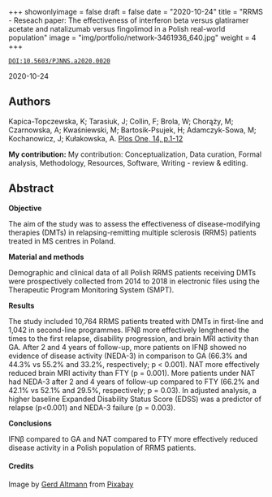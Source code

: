+++
showonlyimage = false
draft = false
date = "2020-10-24"
title = "RRMS - Reseach paper: The effectiveness of interferon beta versus glatiramer acetate and natalizumab versus fingolimod in a Polish real-world population"
image = "img/portfolio/network-3461936_640.jpg"
weight = 4
+++


[`DOI:10.5603/PJNNS.a2020.0020`](https://doi.org/10.1371/journal.pone.0223863)

2020-10-24

<!--more-->

## Authors

Kapica-Topczewska, K; Tarasiuk, J; Collin, F;
Brola, W; Chorąży, M; Czarnowska, A; Kwaśniewski, M;
Bartosik-Psujek, H; Adamczyk-Sowa, M; Kochanowicz, J;
Kułakowska, A.
[Plos One, 14, p.1-12](https://doi.org/10.1371/journal.pone.0223863)

**My contribution:**
My contribution: Conceptualization, Data curation, Formal
analysis, Methodology, Resources, Software, Writing - review & editing.


## Abstract

**Objective**

The aim of the study was to assess the effectiveness of
disease-modifying therapies (DMTs) in relapsing-remitting
multiple sclerosis (RRMS) patients treated in MS centres in
Poland.

**Material and methods**

Demographic and clinical data of all Polish RRMS patients
receiving DMTs were prospectively collected from 2014 to 2018
in electronic files using the Therapeutic Program Monitoring
System (SMPT).

**Results**

The study included 10,764 RRMS patients treated with DMTs in
first-line and 1,042 in second-line programmes.
IFNβ more effectively lengthened the times to the
first relapse, disability progression, and brain MRI activity than GA.
After 2 and 4 years of follow-up, more patients on IFNβ showed
no evidence of disease activity (NEDA-3) in comparison to GA
(66.3% and 44.3% vs 55.2% and 33.2%, respectively;
 p &lt; 0.001). NAT more effectively reduced brain MRI activity
than FTY (p = 0.001). More patients under NAT had NEDA-3 after
2 and 4 years of follow-up compared to FTY
(66.2% and 42.1% vs 52.1% and 29.5%, respectively; p = 0.03). In adjusted
analysis, a higher baseline Expanded Disability Status Score
(EDSS) was a predictor of relapse (p&lt;0.001) and NEDA-3
failure (p = 0.003).

**Conclusions**

IFNβ compared to GA and NAT compared to FTY more effectively
reduced disease activity in a Polish population of RRMS
patients.

#### Credits

Image by <a href="https://pixabay.com/users/geralt-9301/?utm_source=link-attribution&amp;utm_medium=referral&amp;utm_campaign=image&amp;utm_content=3461936">Gerd Altmann</a> from <a href="https://pixabay.com/?utm_source=link-attribution&amp;utm_medium=referral&amp;utm_campaign=image&amp;utm_content=3461936">Pixabay</a>

